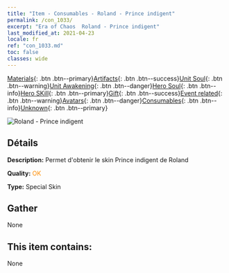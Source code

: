 ```yaml
---
title: "Item - Consumables - Roland - Prince indigent"
permalink: /con_1033/
excerpt: "Era of Chaos  Roland - Prince indigent"
last_modified_at: 2021-04-23
locale: fr
ref: "con_1033.md"
toc: false
classes: wide
---
```

 [Materials](/ItemsFR/){: .btn .btn--primary}[Artifacts](/ItemsFR/Artifacts/){: .btn .btn--success}[Unit Soul](/ItemsFR/UnitSoul/){: .btn .btn--warning}[Unit Awakening](/ItemsFR/UnitAwakening/){: .btn .btn--danger}[Hero Soul](/ItemsFR/HeroSoul/){: .btn .btn--info}[Hero SKill](/ItemsFR/HeroSkill/){: .btn .btn--primary}[Gift](/ItemsFR/Gift/){: .btn .btn--success}[Event related](/ItemsFR/Events/){: .btn .btn--warning}[Avatars](/ItemsFR/Avatars/){: .btn .btn--danger}[Consumables](/ItemsFR/Consumables/){: .btn .btn--info}[Unknown](/ItemsFR/Unknown/){: .btn .btn--primary}

 ![Roland - Prince indigent](/images/h/h_Roland3.jpg)

## Détails
 **Description:** Permet d'obtenir le skin Prince indigent de Roland

 **Quality:** <span style="color: #FF8C00">OK</span>

 **Type:** Special Skin

## Gather

  None

## This item contains:

  None

